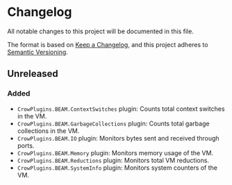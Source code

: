 # Changelog
All notable changes to this project will be documented in this file.

The format is based on [Keep a Changelog](https://keepachangelog.com/en/1.0.0/),
and this project adheres to [Semantic
Versioning](https://semver.org/spec/v2.0.0.html).


## Unreleased

### Added

- `CrowPlugins.BEAM.ContextSwitches` plugin: Counts total context switches in
  the VM.
- `CrowPlugins.BEAM.GarbageCollections` plugin: Counts total garbage collections
  in the VM.
- `CrowPlugins.BEAM.IO` plugin: Monitors bytes sent and received through ports.
- `CrowPlugins.BEAM.Memory` plugin: Monitors memory usage of the VM.
- `CrowPlugins.BEAM.Reductions` plugin: Monitors total VM reductions.
- `CrowPlugins.BEAM.SystemInfo` plugin: Monitors system counters of the VM.


<!-- vim: set textwidth=80 sw=2 ts=2: -->
